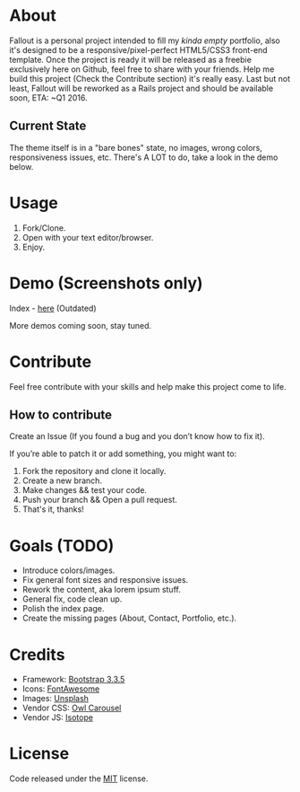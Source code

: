 # About

Fallout is a personal project intended to fill my *kinda empty* portfolio, also it's designed to be a responsive/pixel-perfect HTML5/CSS3 front-end template. Once the project is ready it will be released as a freebie exclusively here on Github, feel free to share with your friends. Help me build this project (Check the Contribute section) it's really easy. Last but not least, Fallout will be reworked as a Rails project and should be available soon, ETA: ~Q1 2016.

## Current State

The theme itself is in a "bare bones" state, no images, wrong colors, responsiveness issues, etc. There's A LOT to do, take a look in the demo below.

# Usage

1. Fork/Clone.
2. Open with your text editor/browser.
3. Enjoy.

# Demo (Screenshots only)

Index - [here](img/index.jpg) (Outdated)

More demos coming soon, stay tuned.

# Contribute

Feel free contribute with your skills and help make this project come to life.

## How to contribute

Create an Issue (If you found a bug and you don’t know how to fix it).

If you’re able to patch it or add something, you might want to:

1. Fork the repository and clone it locally.
2. Create a new branch.
3. Make changes && test your code.
4. Push your branch && Open a pull request.
6. That's it, thanks!

# Goals (TODO)

* Introduce colors/images.
* Fix general font sizes and responsive issues.
* Rework the content, aka lorem ipsum stuff.
* General fix, code clean up.
* Polish the index page.
* Create the missing pages (About, Contact, Portfolio, etc.).

# Credits

* Framework: [Bootstrap 3.3.5](http://getbootstrap.com)
* Icons: [FontAwesome](http://fortawesome.github.io/Font-Awesome)
* Images: [Unsplash](http://unsplash.com)
* Vendor CSS: [Owl Carousel](http://owlgraphic.com/owlcarousel)
* Vendor JS: [Isotope](http://isotope.metafizzy.co)

# License

Code released under the [MIT](https://github.com/marlospomin/fallout/blob/master/LICENSE) license.